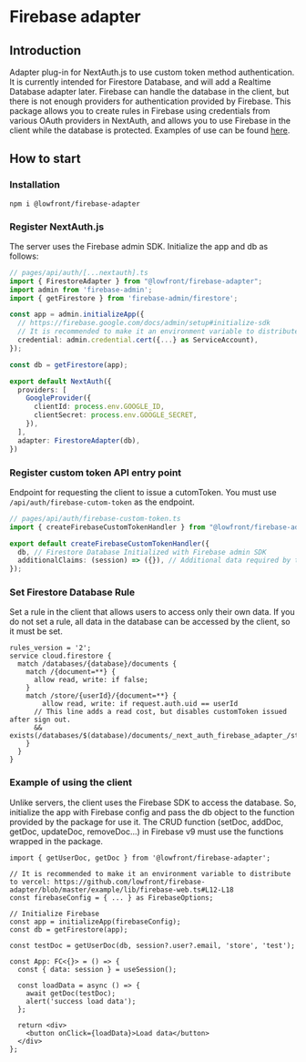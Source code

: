 # Firebase adapter

## Introduction

Adapter plug-in for NextAuth.js to use custom token method authentication. It is currently intended for Firestore Database, and will add a Realtime Database adapter later. Firebase can handle the database in the client, but there is not enough providers for authentication provided by Firebase. This package allows you to create rules in Firebase using credentials from various OAuth providers in NextAuth, and allows you to use Firebase in the client while the database is protected. Examples of use can be found [here](https://github.com/lowfront/firebase-adapter/tree/master/example).

## How to start

### Installation
```npm i @lowfront/firebase-adapter```

### Register NextAuth.js
The server uses the Firebase admin SDK. Initialize the app and db as follows:
```ts
// pages/api/auth/[...nextauth].ts
import { FirestoreAdapter } from "@lowfront/firebase-adapter";
import admin from 'firebase-admin';
import { getFirestore } from 'firebase-admin/firestore';

const app = admin.initializeApp({
  // https://firebase.google.com/docs/admin/setup#initialize-sdk
  // It is recommended to make it an environment variable to distribute to vercel: https://github.com/lowfront/firebase-adapter/blob/master/example/lib/firebase-server.ts#L9-L18
  credential: admin.credential.cert({...} as ServiceAccount),
});

const db = getFirestore(app);

export default NextAuth({
  providers: [
    GoogleProvider({
      clientId: process.env.GOOGLE_ID,
      clientSecret: process.env.GOOGLE_SECRET,
    }),
  ],
  adapter: FirestoreAdapter(db),
})
```

### Register custom token API entry point
Endpoint for requesting the client to issue a cutomToken. You must use `/api/auth/firebase-cutom-token` as the endpoint.
```ts
// pages/api/auth/firebase-custom-token.ts
import { createFirebaseCustomTokenHandler } from "@lowfront/firebase-adapter";

export default createFirebaseCustomTokenHandler({
  db, // Firestore Database Initialized with Firebase admin SDK
  additionalClaims: (session) => ({}), // Additional data required by the database rule can be inserted : https://firebase.google.com/docs/auth/admin/create-custom-tokens#sign_in_using_custom_tokens_on_clients
});
```

### Set Firestore Database Rule
Set a rule in the client that allows users to access only their own data. If you do not set a rule, all data in the database can be accessed by the client, so it must be set.
```
rules_version = '2';
service cloud.firestore {
  match /databases/{database}/documents {
    match /{document=**} {
      allow read, write: if false;
    }
    match /store/{userId}/{document=**} {
    	allow read, write: if request.auth.uid == userId 
      // This line adds a read cost, but disables customToken issued after sign out.
      && exists(/databases/$(database)/documents/_next_auth_firebase_adapter_/store/customToken/$(request.auth.token.sessionToken));
    }
  }
}
```

### Example of using the client
Unlike servers, the client uses the Firebase SDK to access the database. So, initialize the app with Firebase config and pass the db object to the function provided by the package for use it. The CRUD function (setDoc, addDoc, getDoc, updateDoc, removeDoc...) in Firebase v9 must use the functions wrapped in the package.
```tsx
import { getUserDoc, getDoc } from '@lowfront/firebase-adapter';

// It is recommended to make it an environment variable to distribute to vercel: https://github.com/lowfront/firebase-adapter/blob/master/example/lib/firebase-web.ts#L12-L18
const firebaseConfig = { ... } as FirebaseOptions; 

// Initialize Firebase
const app = initializeApp(firebaseConfig);
const db = getFirestore(app);

const testDoc = getUserDoc(db, session?.user?.email, 'store', 'test');

const App: FC<{}> = () => {
  const { data: session } = useSession();

  const loadData = async () => {
    await getDoc(testDoc);
    alert('success load data');
  };

  return <div>
    <button onClick={loadData}>Load data</button>
  </div>
};
```